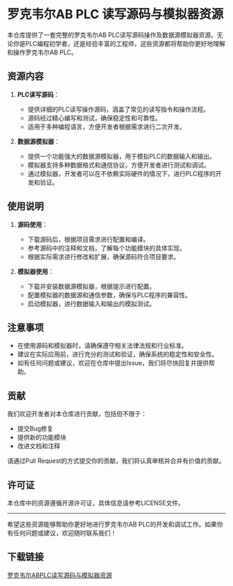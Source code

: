 # 罗克韦尔AB PLC 读写源码与模拟器资源

本仓库提供了一套完整的罗克韦尔AB PLC读写源码操作及数据源模拟器资源。无论你是PLC编程初学者，还是经验丰富的工程师，这些资源都将帮助你更好地理解和操作罗克韦尔AB PLC。

## 资源内容

1. **PLC读写源码**：
   - 提供详细的PLC读写操作源码，涵盖了常见的读写指令和操作流程。
   - 源码经过精心编写和测试，确保稳定性和可靠性。
   - 适用于多种编程语言，方便开发者根据需求进行二次开发。

2. **数据源模拟器**：
   - 提供一个功能强大的数据源模拟器，用于模拟PLC的数据输入和输出。
   - 模拟器支持多种数据格式和通信协议，方便开发者进行测试和调试。
   - 通过模拟器，开发者可以在不依赖实际硬件的情况下，进行PLC程序的开发和验证。

## 使用说明

1. **源码使用**：
   - 下载源码后，根据项目需求进行配置和编译。
   - 参考源码中的注释和文档，了解每个功能模块的具体实现。
   - 根据实际需求进行修改和扩展，确保源码符合项目要求。

2. **模拟器使用**：
   - 下载并安装数据源模拟器，根据提示进行配置。
   - 配置模拟器的数据源和通信参数，确保与PLC程序的兼容性。
   - 启动模拟器，进行数据输入和输出的模拟测试。

## 注意事项

- 在使用源码和模拟器时，请确保遵守相关法律法规和行业标准。
- 建议在实际应用前，进行充分的测试和验证，确保系统的稳定性和安全性。
- 如有任何问题或建议，欢迎在仓库中提出Issue，我们将尽快回复并提供帮助。

## 贡献

我们欢迎开发者对本仓库进行贡献，包括但不限于：
- 提交Bug修复
- 提供新的功能模块
- 改进文档和注释

请通过Pull Request的方式提交你的贡献，我们将认真审核并合并有价值的贡献。

## 许可证

本仓库中的资源遵循开源许可证，具体信息请参考LICENSE文件。

---

希望这些资源能够帮助你更好地进行罗克韦尔AB PLC的开发和调试工作。如果你有任何问题或建议，欢迎随时联系我们！

## 下载链接

[罗克韦尔ABPLC读写源码与模拟器资源](https://pan.quark.cn/s/349ed42984ac)